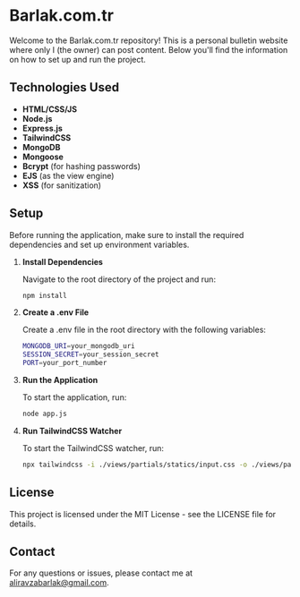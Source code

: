 # Barlak.com.tr

Welcome to the Barlak.com.tr repository! This is a personal bulletin website where only I (the owner) can post content. Below you'll find the information on how to set up and run the project.

## Technologies Used

- **HTML/CSS/JS**
- **Node.js**
- **Express.js**
- **TailwindCSS**
- **MongoDB**
- **Mongoose**
- **Bcrypt** (for hashing passwords)
- **EJS** (as the view engine)
- **XSS** (for sanitization)

## Setup

Before running the application, make sure to install the required dependencies and set up environment variables.

1. **Install Dependencies**

   Navigate to the root directory of the project and run:
   ```bash
   npm install

2. **Create a .env File**

   Create a .env file in the root directory with the following variables:
   ```bash
   MONGODB_URI=your_mongodb_uri
   SESSION_SECRET=your_session_secret
   PORT=your_port_number

3. **Run the Application**

   To start the application, run:
   ```bash
   node app.js

4. **Run TailwindCSS Watcher**

   To start the TailwindCSS watcher, run:
   ```bash
   npx tailwindcss -i ./views/partials/statics/input.css -o ./views/partials/statics/index.css --watch

## License

This project is licensed under the MIT License - see the LICENSE file for details.

## Contact

For any questions or issues, please contact me at aliravzabarlak@gmail.com.
   
